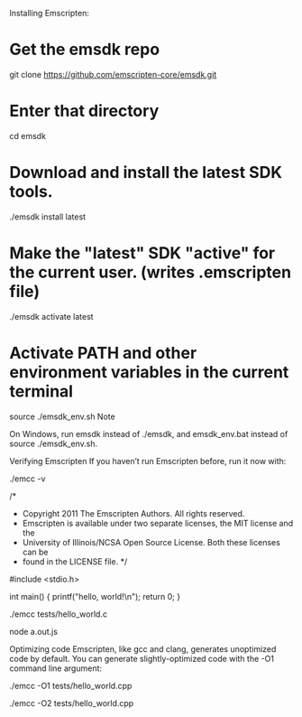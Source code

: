 Installing Emscripten:

# Get the emsdk repo
git clone https://github.com/emscripten-core/emsdk.git

# Enter that directory
cd emsdk

# Download and install the latest SDK tools.
./emsdk install latest

# Make the "latest" SDK "active" for the current user. (writes .emscripten file)
./emsdk activate latest

# Activate PATH and other environment variables in the current terminal
source ./emsdk_env.sh
Note

On Windows, run emsdk instead of ./emsdk, and emsdk_env.bat instead of source ./emsdk_env.sh.

Verifying Emscripten
If you haven’t run Emscripten before, run it now with:

./emcc -v

/*
 * Copyright 2011 The Emscripten Authors.  All rights reserved.
 * Emscripten is available under two separate licenses, the MIT license and the
 * University of Illinois/NCSA Open Source License.  Both these licenses can be
 * found in the LICENSE file.
 */

#include <stdio.h>

int main() {
  printf("hello, world!\n");
  return 0;
}

./emcc tests/hello_world.c

node a.out.js

Optimizing code
Emscripten, like gcc and clang, generates unoptimized code by default. You can generate slightly-optimized code with the -O1 command line argument:

./emcc -O1 tests/hello_world.cpp

./emcc -O2 tests/hello_world.cpp


